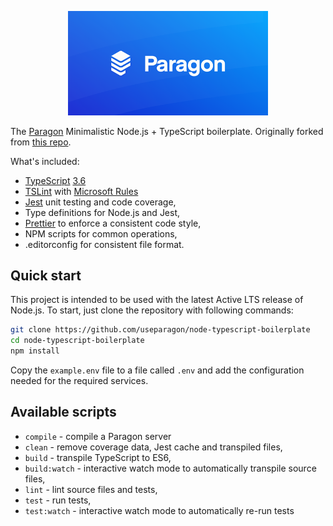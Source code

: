 <p align="center">
  <a href="https://www.useparagon.com/" target="blank"><img src="./static/paragon-banner.png" width="320" alt="Paragon Logo" /></a>
</p>

The [Paragon](https://www.useparagon.com/) Minimalistic Node.js + TypeScript boilerplate. Originally forked from [this repo](https://github.com/jsynowiec/node-typescript-boilerplate).

What's included:

+ [TypeScript](https://www.typescriptlang.org/) [3.6](https://www.typescriptlang.org/docs/handbook/release-notes/typescript-3-6.html)
+ [TSLint](https://palantir.github.io/tslint/) with [Microsoft Rules](https://github.com/Microsoft/tslint-microsoft-contrib)
+ [Jest](https://jestjs.io/) unit testing and code coverage,
+ Type definitions for Node.js and Jest,
+ [Prettier](https://prettier.io/) to enforce a consistent code style,
+ NPM scripts for common operations,
+ .editorconfig for consistent file format.

## Quick start

This project is intended to be used with the latest Active LTS release of Node.js. To start, just clone the repository with following commands:

```sh
git clone https://github.com/useparagon/node-typescript-boilerplate
cd node-typescript-boilerplate
npm install
```

Copy the `example.env` file to a file called `.env` and add the configuration needed for the required services.

## Available scripts

+ `compile` - compile a Paragon server
+ `clean` - remove coverage data, Jest cache and transpiled files,
+ `build` - transpile TypeScript to ES6,
+ `build:watch` - interactive watch mode to automatically transpile source files,
+ `lint` - lint source files and tests,
+ `test` - run tests,
+ `test:watch` - interactive watch mode to automatically re-run tests